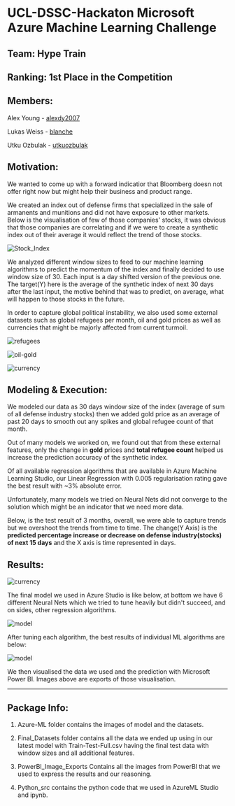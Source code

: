 # UCL-DSSC-Hackaton Microsoft Azure Machine Learning Challenge

## Team: Hype Train
## Ranking: 1st Place in the Competition

## Members:
Alex Young - <a href="http://www.github.com/alexdy2007">alexdy2007</a>

Lukas Weiss - <a href="http://www.github.com/blanche">blanche</a>

Utku Ozbulak - <a href="http://www.github.com/utkuozbulak">utkuozbulak</a>

## Motivation:
We wanted to come up with a forward indicatior that Bloomberg doesn not offer right now but might help their business and product range.

We created an index out of defense firms that specialized in the sale of armanents and munitions and did not have exposure to other markets. Below is the visualisation of few of those companies' stocks, it was obvious that those companies are correlating and if we were to create a synthetic index out of their average it would reflect the trend of those stocks.

![Stock_Index](https://raw.githubusercontent.com/utkuozbulak/UCL-DSSC-Hackaton/master/PowerBI_Image_Exports/1-defense-stocks-index.png "Stock_Index")


We analyzed different window sizes to feed to our machine learning algorithms to predict the momentum of the index and finally decided to use window size of 30. Each input is a day shifted version of the previous one. The target(Y) here is the average of the synthetic index of next 30 days after the last input, the motive behind that was to predict, on average, what will happen to those stocks in the future. 

In order to capture global political instability, we also used some external datasets such as global refugees per month, oil and gold prices as well as currencies that might be majorly affected from current turmoil.  


![refugees](https://raw.githubusercontent.com/utkuozbulak/UCL-DSSC-Hackaton/master/PowerBI_Image_Exports/4-refugees.png "refugees")


![oil-gold](https://raw.githubusercontent.com/utkuozbulak/UCL-DSSC-Hackaton/master/PowerBI_Image_Exports/5-oil-gold.png "oil-gold")


![currency](https://raw.githubusercontent.com/utkuozbulak/UCL-DSSC-Hackaton/master/PowerBI_Image_Exports/6-currency.png "currency")

## Modeling & Execution:

We modeled our data as 30 days window size of the index (average of sum of all defense industry stocks) then we added gold price as an average of past 20 days to smooth out any spikes and global refugee count of that month.

Out of many models we worked on, we found out that from these external features, only the change in **gold** prices and **total refugee count** helped us increase the prediction accuracy of the synthetic index.

Of all available regression algorithms that are available in Azure Machine Learning Studio, our Linear Regression with 0.005 regularisation rating gave the best result with ~3% absolute error.

Unfortunately, many models we tried on Neural Nets did not converge to the solution which might be an indicator that we need more data. 

Below, is the test result of 3 months, overall, we were able to capture trends but we overshoot the trends from time to time. The change(Y Axis) is the **predicted percentage increase or decrease on defense industry(stocks) of next 15 days** and the X axis is time represented in days.

## Results:

![currency](https://raw.githubusercontent.com/utkuozbulak/UCL-DSSC-Hackaton/master/PowerBI_Image_Exports/7-defence-index-trend-prediction.png "currency")

The final model we used in Azure Studio is like below, at bottom we have 6 different Neural Nets which we tried to tune heavily but didn't succeed, and on sides, other regression algorithms.

![model](https://raw.githubusercontent.com/utkuozbulak/UCL-DSSC-Hackaton/master/Azure_ML/Model.png "model")

After tuning each algorithm, the best results of individual ML algorithms are below:

![model](https://raw.githubusercontent.com/utkuozbulak/UCL-DSSC-Hackaton/master/PowerBI_Image_Exports/model-results.png "model")

We then visualised the data we used and the prediction with Microsoft Power BI. Images above are exports of those visualisation.

_______________

## Package Info:

1. Azure-ML folder contains the images of model and the datasets.

2. Final_Datasets folder contains all the data we ended up using in our latest model with Train-Test-Full.csv having the final test data with window sizes and all additional features.

3. PowerBI_Image_Exports Contains all the images from PowerBI that we used to express the results and our reasoning.

4. Python_src contains the python code that we used in AzureML Studio and ipynb.
